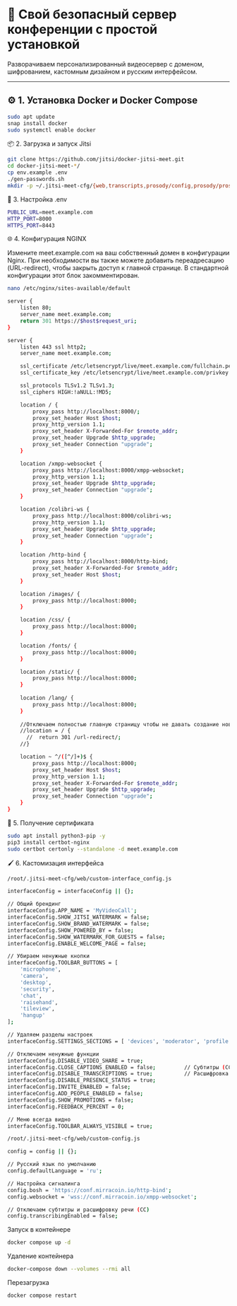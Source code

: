 # 🎥 Свой безопасный сервер конференции с простой установкой

Разворачиваем персонализированный видеосервер с доменом, шифрованием, кастомным дизайном и русским интерфейсом.

---

## ⚙️ 1. Установка Docker и Docker Compose

```bash
sudo apt update
snap install docker
sudo systemctl enable docker
```

📦 2. Загрузка и запуск Jitsi

```bash
git clone https://github.com/jitsi/docker-jitsi-meet.git
cd docker-jitsi-meet-*/
cp env.example .env
./gen-passwords.sh
mkdir -p ~/.jitsi-meet-cfg/{web,transcripts,prosody/config,prosody/prosody-plugins-custom,jicofo,jvb,jigasi,jibri}
```

📝 3. Настройка .env

```bash
PUBLIC_URL=meet.example.com
HTTP_PORT=8000
HTTPS_PORT=8443
```

🌐 4. Конфигурация NGINX

Измените meet.example.com на ваш собственный домен в конфигурации Nginx. При необходимости вы также можете добавить переадресацию (URL-redirect), чтобы закрыть доступ к главной странице. В стандартной конфигурации этот блок закомментирован.

```bash
nano /etc/nginx/sites-available/default
```

```bash
server {
    listen 80;
    server_name meet.example.com;
    return 301 https://$host$request_uri;
}

server {
    listen 443 ssl http2;
    server_name meet.example.com;

    ssl_certificate /etc/letsencrypt/live/meet.example.com/fullchain.pem;
    ssl_certificate_key /etc/letsencrypt/live/meet.example.com/privkey.pem;

    ssl_protocols TLSv1.2 TLSv1.3;
    ssl_ciphers HIGH:!aNULL:!MD5;

    location / {
        proxy_pass http://localhost:8000/;
        proxy_set_header Host $host;
        proxy_http_version 1.1;
        proxy_set_header X-Forwarded-For $remote_addr;
        proxy_set_header Upgrade $http_upgrade;
        proxy_set_header Connection "upgrade";
    }

    location /xmpp-websocket {
        proxy_pass http://localhost:8000/xmpp-websocket;
        proxy_http_version 1.1;
        proxy_set_header Upgrade $http_upgrade;
        proxy_set_header Connection "upgrade";
    }

    location /colibri-ws {
        proxy_pass http://localhost:8000/colibri-ws;
        proxy_http_version 1.1;
        proxy_set_header Upgrade $http_upgrade;
        proxy_set_header Connection "upgrade";
    }

    location /http-bind {
        proxy_pass http://localhost:8000/http-bind;
        proxy_set_header X-Forwarded-For $remote_addr;
        proxy_set_header Host $host;
    }

    location /images/ {
        proxy_pass http://localhost:8000;
    }

    location /css/ {
        proxy_pass http://localhost:8000;
    }

    location /fonts/ {
        proxy_pass http://localhost:8000;
    }

    location /static/ {
        proxy_pass http://localhost:8000;
    }
    
    location /lang/ {
        proxy_pass http://localhost:8000;
    }
    
    //Отключаем полностью главную страницу чтобы не давать создание новых конференций
    //location = / {
      //  return 301 /url-redirect/; 
    //}

    location ~ ^/([^/]+)$ {
        proxy_pass http://localhost:8000;
        proxy_set_header Host $host;
        proxy_http_version 1.1;
        proxy_set_header X-Forwarded-For $remote_addr;
        proxy_set_header Upgrade $http_upgrade;
        proxy_set_header Connection "upgrade";
    }
}
```

🔐 5. Получение сертификата

```bash
sudo apt install python3-pip -y
pip3 install certbot-nginx
sudo certbot certonly --standalone -d meet.example.com
```

🖌️ 6. Кастомизация интерфейса

```bash
/root/.jitsi-meet-cfg/web/custom-interface_config.js
```

```bash
interfaceConfig = interfaceConfig || {};

// Общий брендинг
interfaceConfig.APP_NAME = 'MyVideoCall';
interfaceConfig.SHOW_JITSI_WATERMARK = false;
interfaceConfig.SHOW_BRAND_WATERMARK = false;
interfaceConfig.SHOW_POWERED_BY = false;
interfaceConfig.SHOW_WATERMARK_FOR_GUESTS = false;
interfaceConfig.ENABLE_WELCOME_PAGE = false;

// Убираем ненужные кнопки
interfaceConfig.TOOLBAR_BUTTONS = [
    'microphone',
    'camera',
    'desktop',
    'security',
    'chat',
    'raisehand',
    'tileview',
    'hangup'
];

// Удаляем разделы настроек
interfaceConfig.SETTINGS_SECTIONS = [ 'devices', 'moderator', 'profile' ];

// Отключаем ненужные функции
interfaceConfig.DISABLE_VIDEO_SHARE = true;
interfaceConfig.CLOSE_CAPTIONS_ENABLED = false;         // Субтитры (СС)
interfaceConfig.DISABLE_TRANSCRIPTIONS = true;          // Расшифровка речи
interfaceConfig.DISABLE_PRESENCE_STATUS = true;
interfaceConfig.INVITE_ENABLED = false;
interfaceConfig.ADD_PEOPLE_ENABLED = false;
interfaceConfig.SHOW_PROMOTIONS = false;
interfaceConfig.FEEDBACK_PERCENT = 0;

// Меню всегда видно
interfaceConfig.TOOLBAR_ALWAYS_VISIBLE = true;
```

```bash
/root/.jitsi-meet-cfg/web/custom-config.js
```

```bash
config = config || {};

// Русский язык по умолчанию
config.defaultLanguage = 'ru';

// Настройка сигналинга
config.bosh = 'https://conf.mirracoin.io/http-bind';
config.websocket = 'wss://conf.mirracoin.io/xmpp-websocket';

// Отключаем субтитры и расшифровку речи (СС)
config.transcribingEnabled = false;

```

Запуск в контейнере
```bash
docker compose up -d
```

Удаление контейнера
```bash
docker-compose down --volumes --rmi all
```

Перезагрузка
```bash
docker compose restart
```